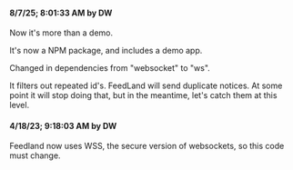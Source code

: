 #### 8/7/25; 8:01:33 AM by DW

Now it's more than a demo. 

It's now a NPM package, and includes a demo app.

Changed in dependencies from "websocket" to "ws".

It filters out repeated id's. FeedLand will send duplicate notices. At some point it will stop doing that, but in the meantime, let's catch them at this level. 

#### 4/18/23; 9:18:03 AM by DW 

Feedland now uses WSS, the secure version of websockets, so this code must change. 

